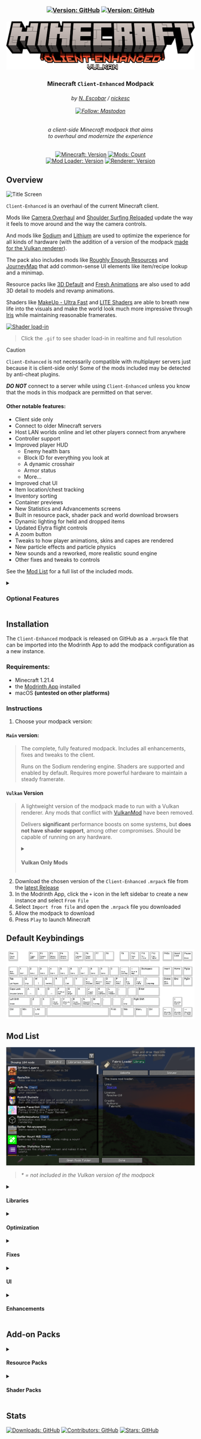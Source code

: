 
<h3 align="center" >
  <!--
  mods color: #1998ca
  fabric color: #dbb69b
  modrinth color: #1bd96a
  github color: brightgreen
  sodium color: #83cc72
  minecraft color: #00AA00
  label color: #505050
  discord color: #5865F2
  mastodon color: #6364FF
  -->

  <div>
    <!-- <a href="https://modrinth.com/modpack/client-enhanced"><img alt="Version: Modrinth" src="https://img.shields.io/modrinth/v/client-enhanced?style=for-the-badge&logo=modrinth&label=Version&labelColor=%23505050&color=%231bd96a"></a> -->
    <a href="https://github.com/nickesc/client-enhanced"><img alt="Version: GitHub" src="https://img.shields.io/github/v/release/nickesc/client-enhanced?include_prereleases&sort=semver&display_name=tag&style=for-the-badge&logo=github&label=Version&labelColor=%23505050&color=brightgreen"></a>
    <a href="https://github.com/nickesc/client-enhanced"><img alt="Version: GitHub" src="https://img.shields.io/github/last-commit/nickesc/client-enhanced?display_timestamp=committer&style=for-the-badge&logo=github&label=Latest&labelColor=%23505050&color=brightgreen"></a>
  </div>
  <br>
  <img src="config/fancymenu/assets/minecraft_title.png">
  <h3 align="center">
    Minecraft <code>Client-Enhanced</code> Modpack
  </h3>
  
  <h6 align="center">
    by <a href="https://nickesc.github.io">N. Escobar</a> / <a href="https://github.com/nickesc">nickesc</a>
    <br><br>
    <a href="https://infosec.exchange/@nickesc"><img alt="Follow: Mastodon" src="https://img.shields.io/mastodon/follow/109578095057040584?domain=infosec.exchange&style=for-the-badge&logo=mastodon&label=Follow&labelColor=%23505050&color=%236364FF"></a>
  </h6>
  <h6 align="center">
    a client-side Minecraft modpack that aims<br>
    to overhaul and modernize the experience
  </h6>
  <div align="center">
    <a href="https://www.minecraft.net/en-us/about-minecraft"><img alt="Minecraft: Version" src="https://img.shields.io/badge/dynamic/json?url=https%3A%2F%2Fgithub.com%2Fnickesc%2Fclient-enhanced%2Fraw%2Frefs%2Ftags%2F1.3.2%2Fconfig%2Ffancymenu%2Fassets%2Fmodpack.json&query=%24.modpack.target_mc_version&style=for-the-badge&label=Minecraft&labelColor=%23505050&color=%2300AA00
    "></a>
    <a href="https://modrinth.com/modpack/client-enhanced"><img alt="Mods: Count" src="https://img.shields.io/github/directory-file-count/nickesc/client-enhanced/mods?type=file&style=for-the-badge&label=Mods&labelColor=%23505050&color=%231998ca"></a>
    <br>
    <a href="https://fabricmc.net/"><img alt="Mod Loader: Version" src="https://img.shields.io/badge/dynamic/json?url=https%3A%2F%2Fgithub.com%2Fnickesc%2Fclient-enhanced%2Fraw%2Frefs%2Fheads%2Fmain%2Fconfig%2Ffancymenu%2Fassets%2Fmodpack.json&query=%24.modpack.loader&style=for-the-badge&label=Loader&labelColor=%23505050&color=%23dbb69b"></a>
    <a href="https://github.com/nickesc/client-enhanced"><img alt="Renderer: Version" src="https://img.shields.io/badge/dynamic/json?url=https%3A%2F%2Fgithub.com%2Fnickesc%2Fclient-enhanced%2Fraw%2Frefs%2Fheads%2Fmain%2Fconfig%2Ffancymenu%2Fassets%2Fmodpack.json&query=%24.modpack.renderer&style=for-the-badge&label=Renderer&labelColor=%23505050&color=%2383cc72"></a>
  </div>
</h3>

## Overview

![Title Screen](client-enhanced/img/title-screen.png)

`Client-Enhanced` is an overhaul of the current Minecraft client.

Mods like [Camera Overhaul](https://modrinth.com/mod/cameraoverhaul) and [Shoulder Surfing Reloaded](https://modrinth.com/mod/shoulder-surfing-reloaded) update the way it feels to move around and the way the camera controls. 

And mods like [Sodium](https://modrinth.com/mod/sodium) and [Lithium](https://modrinth.com/mod/lithium) are used to optimize the experience for all kinds of hardware (with the addition of a version of the modpack [made for the Vulkan renderer](#vulkan-version)). 

The pack also includes mods like [Roughly Enough Resources](https://modrinth.com/mod/rei) and [JourneyMap](https://modrinth.com/mod/journeymap) that add common-sense UI elements like item/recipe lookup and a minimap. 

Resource packs like [3D Default](https://modrinth.com/resourcepack/3d-default) and [Fresh Animations](https://modrinth.com/resourcepack/fresh-animations) are also used to add 3D detail to models and revamp animations.

Shaders like [MakeUp - Ultra Fast](https://modrinth.com/shader/makeup-ultra-fast-shaders) and [LITE Shaders](https://modrinth.com/shader/lite-shaders) are able to breath new life into the visuals and make the world look much more impressive through [Iris](https://modrinth.com/mod/iris) while maintaining reasonable framerates.

[![Shader load-in](client-enhanced/img/load-in/optimized.gif)](client-enhanced/img/load-in/load-in.mp4)
> Click the `.gif` to see shader load-in in realtime and full resolution

> [!CAUTION]
> `Client-Enhanced` is not necessarily compatible with multiplayer servers just because it is client-side only! Some of the mods included may be detected by anti-cheat plugins. 
> 
> ***DO NOT*** connect to a server while using `Client-Enhanced` unless you know that the mods in this modpack are permitted on that server.

#### Other notable features:
- Client side only
- Connect to older Minecraft servers
- Host LAN worlds online and let other players connect from anywhere
- Controller support
- Improved player HUD
  - Enemy health bars
  - Block ID for everything you look at
  - A dynamic crosshair
  - Armor status
  - More...
- Improved chat UI
- Item location/chest tracking
- Inventory sorting
- Container previews
- New Statistics and Advancements screens
- Built in resource pack, shader pack and world download browsers
- Dynamic lighting for held and dropped items
- Updated Elytra flight controls
- A zoom button
- Tweaks to how player animations, skins and capes are rendered
- New particle effects and particle physics
- New sounds and a reworked, more realistic sound engine
- Other fixes and tweaks to controls

See the [Mod List](#mod-list) for a full list of the included mods.

<details>
  <summary><h3> Optional Features </h4></summary>

##### Resource Packs
Included in the resource packs are a number of vanilla-adjacent updates to mob models and animations. These are disabled by default, but can be enabled if you want. Make sure they are at the top of the resource pack list if you want to use them. They may impact performance significantly.

There are also alternatives to the container GUI replacements that can be enabled as resource packs instead of Colorful Containers.

##### Shaders
There are a lot of different options for shaders in the Shader Pack menu. To access that menu, press `O`. By default, the MakeUp - Ultra Fast shader is selected, but there are also options for higher end machines and lower end machines.

##### Hotkeys
Many of the enhancements included in this modpack can be toggled using hotkeys:

- Pressing `K` will toggle camera changes, including shaders and particle physics
- Pressing `J` will toggle many HUD elements, including the minimap, armor HUD and block ID
- Pressing `L` will toggle a couple backend changes like sign click-through and some render culling

</details>

## Installation

The `Client-Enhanced` modpack is released on GitHub as a `.mrpack` file that can be imported into the Modrinth App to add the modpack configuration as a new instance.

### Requirements:
- Minecraft 1.21.4
- the [Modrinth App](https://modrinth.com/app) installed
- macOS **(untested on other platforms)**

### Instructions

1. Choose your modpack version:

#### `Main` version:
> The complete, fully featured modpack. Includes all enhancements, fixes and tweaks to the client.
>
> Runs on the Sodium rendering engine. Shaders are supported and enabled by default. Requires more powerful hardware to maintain a steady framerate.

#### `Vulkan` Version
> A lightweight version of the modpack made to run with a Vulkan renderer. Any mods that conflict with [VulkanMod](https://modrinth.com/mod/vulkanmod) have been removed.
>
> Delivers **significant** performance boosts on some systems, but **does not have shader support**, among other compromises. Should be capable of running on any hardware.
>
> <details> 
>   <summary><h4>Vulkan Only Mods</h4></summary>
>
> Mod | Link
> -|-|
> VulkanMod | [Modrinth](https://modrinth.com/mod/vulkanmod)
> FPS Reducer | [Modrinth](https://modrinth.com/mod/fps-reducer)
> LambDynamicLights | [Modrinth](https://modrinth.com/mod/lambdynamiclights)
> 
> </details>

2. Download the chosen version of the `Client-Enhanced` `.mrpack` file from the [latest Release](https://github.com/nickesc/client-enhanced/releases/latest)
3. In the Modrinth App, click the `+` icon in the left sidebar to create a new instance and select `From File`
4. Select `Import from file` and open the `.mrpack` file you downloaded
5. Allow the modpack to download
6. Press `Play` to launch Minecraft

<!--### Updating

To update either version of the modpack, execute the following command in the terminal from the modpack's directory:
```
git pull
```

> [!NOTE]
> Some settings changed by the user may be overwritten during modpack updates -- make backups of your `options.txt` file and `config/` folder if you want to make sure your settings stay the same as they were before the update.
>
> Keep in mind that updated settings are supposed to make the experience better and more enjoyable, especially if new mods are added to the pack.-->

## Default Keybindings

![Client-Enhanced Keybindings](client-enhanced/graphics/keybinds/keyboard-layout.png)

## Mod List

![Mod Menu](client-enhanced/img/mod-menu.png)

> *\* = not included in the Vulkan version of the modpack*

<details> 
  <summary><h4>Libraries</h4></summary>
  
Mod | Link
-|-|
Fabric API | [Modrinth]()
Cloth Config API | [Modrinth](https://modrinth.com/mod/cloth-config)
Mod Menu | [Modrinth](https://modrinth.com/mod/modmenu)
Yet Another Config Lib | [Modrinth](https://modrinth.com/mod/yacl)
Fabric Language Kotlin | [Modrinth](https://modrinth.com/mod/fabric-language-kotlin)
ukulib | [Modrinth](https://modrinth.com/mod/ukulib)
Collective | [Modrinth](https://modrinth.com/mod/collective)
libIPN | [Modrinth](https://modrinth.com/mod/libipn)
Architechtury API | [Modrinth](https://modrinth.com/mod/architectury-api)
UniLib | [Modrinth](https://modrinth.com/mod/unilib)
Balm | [Modrinth](https://modrinth.com/mod/balm)
CICADA | [Modrinth](https://modrinth.com/mod/cicada)
SuperMartijn642's Config Lib | [Modrinth](https://modrinth.com/mod/supermartijn642s-config-lib)
Konkrete | [Modrinth](https://modrinth.com/mod/konkrete)
Melody | [Modrinth](https://modrinth.com/mod/melody)
TCDCommons API | [Modrinth](https://modrinth.com/mod/tcdcommons)
M.R.U | [Modrinth](https://modrinth.com/mod/mru)
Forge Config API Port | [Modrinth](https://modrinth.com/mod/forge-config-api-port)
oωo (owo-lib) | [Modrinth](https://modrinth.com/mod/owo-lib)
TxniLib | [Modrinth](https://modrinth.com/mod/txnilib)
Searchables | [Modrinth](https://modrinth.com/mod/searchables)

</details>

<details> 
  <summary><h4>Optimization</h4></summary>

##### General

Mod | Link
-|-|
Lithium | [Modrinth](https://modrinth.com/mod/lithium)
Ferrite Core | [Modrinth](https://modrinth.com/mod/ferrite-core)
Concurrent Chunk Management Engine | [Modrinth](https://modrinth.com/mod/c2me-fabric)
Modern Fix | [Modrinth](https://modrinth.com/mod/modernfix)
Bad Optimizations | [Modrinth](https://modrinth.com/mod/badoptimizations)
*Dynamic FPS** | [Modrinth](https://modrinth.com/mod/dynamic-fps)
Language Reload | [Modrinth](https://modrinth.com/mod/language-reload)

##### Networking

Mod | Link
-|-|
Krypton | [Modrinth](https://modrinth.com/mod/krypton)
Bad Packets | [Modrinth](https://modrinth.com/mod/badpackets)

##### Visual

Mod | Link
-|-|
*Sodium** | [Modrinth](https://modrinth.com/mod/sodium)
*Sodium Extra** | [Modrinth](https://modrinth.com/mod/sodium-extra)
*Reese's Sodium Options** | [Modrinth](https://modrinth.com/mod/reeses-sodium-options)
*Sodium Options API** | [Modrinth](https://modrinth.com/mod/sodium-options-api)
*Sodium Options Mod Compat** | [Modrinth](https://modrinth.com/mod/sodium-options-mod-compat)
ImmediatelyFast | [Modrinth](https://modrinth.com/mod/immediatelyfast)
Entity Culling | [Modrinth](https://modrinth.com/mod/entityculling)
More Culling | [Modrinth](https://modrinth.com/mod/moreculling)

</details>

<details> 
  <summary><h4>Fixes</h4></summary>
  
Mod | Link
-|-|
Debugify | [Modrinth](https://modrinth.com/mod/debugify) 
Shift-Scroll Fix for macOS | [Modrinth](https://modrinth.com/mod/shift-scroll-fix)
No Resource Pack Warnings | [Modrinth](https://modrinth.com/mod/no-resource-pack-warnings)
Yeetus Experimentus | [Modrinth](https://modrinth.com/mod/yeetus-experimentus)
Axolotl Buckets | [Modrinth](https://modrinth.com/mod/axolotl-buckets)
Better Shields | [Modrinth](https://modrinth.com/mod/bettershields)
Fast IP Ping | [Modrinth](https://modrinth.com/mod/fast-ip-ping)
No Telemetry | [Modrinth](https://modrinth.com/mod/no-telemetry)
GPUTape | [Modrinth](https://modrinth.com/mod/gputape)

</details>

<details> 
  <summary><h4>UI</h4></summary>
  
##### HUD

Mod | Link
-|-|
Jade | [Modrinth](https://modrinth.com/mod/jade)
JourneyMap | [Modrinth](https://modrinth.com/mod/journeymap)
JourneyMap Web Map | [Modrinth](https://modrinth.com/mod/journeymap-web-map)
Ayame PaperDoll | [Modrinth](https://modrinth.com/mod/ayame-paperdoll)
uku's Armor HUD | [Modrinth](https://modrinth.com/mod/ukus-armor-hud)
Dynamic Crosshair | [Modrinth](https://modrinth.com/mod/dynamiccrosshair)
Appleskin | [Modrinth](https://modrinth.com/mod/appleskin)
Detail Armor Bar | [Modrinth](https://modrinth.com/mod/detail-armor-bar)
Better Mount HUD | [Modrinth](https://modrinth.com/mod/better-mount-hud)
Raised | [Modrinth](https://modrinth.com/mod/raised)
Chest Tracker | [Modrinth](https://modrinth.com/mod/chest-tracker)
Health Indicators | [Modrinth](https://modrinth.com/mod/health-indicators)
Provi's Health Bars | [Modrinth](https://modrinth.com/mod/provis-health-bars)
What Did I Just Kill? | [Modrinth](https://modrinth.com/mod/what-did-i-just-kill)
Status Effect Bars | [Modrinth](https://modrinth.com/mod/status-effect-bars)
Current Music Track | [Modrinth](https://modrinth.com/mod/current-game-music-track)
Better Ping Display | [Modrinth](https://modrinth.com/mod/better-ping-display-fabric)
Colorful Subtitles | [Modrinth](https://modrinth.com/mod/colorful-subtitles)
Toggle Subtitles | [Modrinth](https://modrinth.com/mod/toggle-subtitles)

##### Inventory

Mod | Link
-|-|
Roughly Enough Resources | [Modrinth](https://modrinth.com/mod/rei)
Just Enough Breeding | [Modrinth](https://modrinth.com/mod/justenoughbreeding)
Inventory Profiles Next | [Modrinth](https://modrinth.com/mod/inventory-profiles-next)
Peek | [Modrinth](https://modrinth.com/mod/peek)
Durability Tooltip | [Modrinth](https://modrinth.com/mod/durability-tooltip)
Persistent Inventory Search | [Modrinth](https://modrinth.com/mod/persistent-inventory-search)

##### Chat

Mod | Link
-|-|
Chat Patches | [Modrinth](https://modrinth.com/mod/chatpatches)
Chat Notify | [Modrinth](https://modrinth.com/mod/chatnotify)
Chat Heads | [Modrinth](https://modrinth.com/mod/chat-heads)
Chat Animation | [Modrinth](https://modrinth.com/mod/chatanimation)
Chat Signing Hider | [Modrinth](https://modrinth.com/mod/chat-signing-hider)

##### Window

Mod | Link
-|-|
FancyMenu | [Modrinth](https://modrinth.com/mod/fancymenu)
Dark Loading Screen | [Modrinth](https://modrinth.com/mod/dark-loading-screen)
Resourcify | [Modrinth](https://modrinth.com/mod/resourcify)
Better Statistics Screen | [Modrinth](https://modrinth.com/mod/better-stats/gallery)
Better Advancements | [Modrinth](https://modrinth.com/mod/better-advancements)
Better Command Block UI | [Modrinth](https://modrinth.com/mod/bettercommandblockui)
BetterF3 | [Modrinth](https://modrinth.com/mod/betterf3)
Blur+ | [Modrinth](https://modrinth.com/mod/blur-plus)
Server Country Flags | [Modrinth](https://modrinth.com/mod/server-country-flags)
World Play Time | [Modrinth](https://modrinth.com/mod/world-play-time)
Cursor Anchor | [Modrinth](https://modrinth.com/mod/cursor-anchor)
Smooth Scrolling | [Modrinth](https://modrinth.com/mod/smooth-scroll)
*Cubes Without Borders** | [Modrinth](https://modrinth.com/mod/cubes-without-borders)

</details>

<details> 
  <summary><h4>Enhancements</h4></summary>
  
##### Player

Mod | Link
-|-|
Not Enough Animations | [Modrinth](https://modrinth.com/mod/not-enough-animations)
3D Skin Layers | [Modrinth](https://modrinth.com/mod/3dskinlayers)
Wavey Capes | [Modrinth](https://modrinth.com/mod/wavey-capes)
Capes | [Modrinth](https://modrinth.com/mod/capes)
*YDM's Weapon Master** | [Modrinth](https://modrinth.com/mod/weaponmaster)

##### Camera

Mod | Link
-|-|
Camera Overhaul | [Modrinth](https://modrinth.com/mod/cameraoverhaul)
Shoulder Surfing Reloaded | [Modrinth](https://modrinth.com/mod/shoulder-surfing-reloaded)
First-person Model | [Modrinth](https://modrinth.com/mod/first-person-model)
Do a Barrel Roll | [Modrinth](https://modrinth.com/mod/do-a-barrel-roll)
DeathView | [Modrinth](https://modrinth.com/mod/deathview)
Full Brightness Toggle | [Modrinth](https://modrinth.com/mod/full-brightness-toggle)
Zoomify | [Modrinth](https://modrinth.com/mod/zoomify)
*Fabrishot** | [Modrinth](https://modrinth.com/mod/fabrishot)

##### Visual

Mod | Link
-|-|
*Physics Mod** | [Modrinth](https://modrinth.com/mod/physicsmod)
Visuality | [Modrinth](https://modrinth.com/mod/visuality)
Particular | [Modrinth](https://modrinth.com/mod/particular)
Falling Leaves | [Modrinth](https://modrinth.com/mod/fallingleaves)
Make Bubbles Pop | [Modrinth](https://modrinth.com/mod/make_bubbles_pop)
Fog | [Modrinth](https://modrinth.com/mod/fog)
*Explosive Enhancement** | [Modrinth](https://modrinth.com/mod/explosive-enhancement)
*Chunks Fade In** | [Modrinth](https://modrinth.com/mod/chunks-fade-in)
cat_jam | [Modrinth](https://modrinth.com/mod/cat_jam)

##### Optifine Alternatives

Mod | Link
-|-|
*Puzzle** | [Modrinth](https://modrinth.com/mod/puzzle)
*Iris** | [Modrinth](https://modrinth.com/mod/iris)
Entity Texture Features | [Modrinth](https://modrinth.com/mod/entitytexturefeatures)
Entity Model Features | [Modrinth](https://modrinth.com/mod/entity-model-features)
Continuity | [Modrinth](https://modrinth.com/mod/continuity)
OptiGUI | [Modrinth](https://modrinth.com/mod/optigui)
Sodium Dynamic Lights | [Modrinth](https://modrinth.com/mod/sodium-dynamic-lights)
Capes | [Modrinth](https://modrinth.com/mod/capes)

##### Sound

Mod | Link
-|-|
Sound Physics Remastered | [Modrinth](https://modrinth.com/mod/sound-physics-remastered)
Sounds | [Modrinth](https://modrinth.com/mod/sound)
Sound Controller | [Modrinth](https://modrinth.com/mod/sound-controller)
Pling | [Modrinth](https://modrinth.com/mod/pling)

##### Controls

Mod | Link
-|-|
Controlify | [Modrinth](https://modrinth.com/mod/controlify)
ClickThrough Plus | [Modrinth](https://modrinth.com/mod/clickthrough+)
Client Tweaks | [Modrinth](https://modrinth.com/mod/client-tweaks)
Mouse Tweaks | [Modrinth](https://modrinth.com/mod/mouse-tweaks)

##### Commands

Mod | Link
-|-|
Mods Command | [Modrinth](https://modrinth.com/mod/searchables)
Simple Item Editor | [Modrinth](https://modrinth.com/mod/simple-item-editor)
Simple Update Checker | [Modrinth](https://modrinth.com/mod/simple-update-checker)

##### Client

Mod | Link
-|-|
e4mc | [Modrinth](https://modrinth.com/mod/e4mc)
Custom LAN | [Modrinth](https://modrinth.com/mod/custom-lan)
ViaFabricPlus | [Modrinth](https://modrinth.com/mod/viafabricplus)
Auth Me | [Modrinth](https://modrinth.com/mod/auth-me)
No Chat Reports | [Modrinth](https://modrinth.com/mod/no-chat-reports)
Not Enough Crashes | [Modrinth](https://modrinth.com/mod/notenoughcrashes)
Too Many Shortcuts | [Modrinth](https://modrinth.com/mod/too-many-shortcuts)
Screenshot Organization | [Modrinth](https://modrinth.com/mod/screenshot-organisation)
CraftPresence | [Modrinth](https://modrinth.com/mod/craftpresence)

</details>

## Add-on Packs

<details> 
  <summary><h4>Resource Packs</h4></summary>

##### 3D Models

Pack | Link
-|-|
3D Default | [Modrinth](https://modrinth.com/resourcepack/3d-default)
3D Models (UltiCraft Sandalone) | [Modrinth](https://modrinth.com/resourcepack/ulticraft-models-3d)
Farm 3D | [Modrinth](https://modrinth.com/resourcepack/farm-3d)
Blue's Better Monsters | [CurseForge](https://www.curseforge.com/minecraft/texture-packs/blues-better-monsters)
Duck Chicken Goose | [CurseForge](https://www.curseforge.com/minecraft/texture-packs/allfowl)
Better Cats | [CurseForge](https://www.curseforge.com/minecraft/texture-packs/better-cats-minecraft)
Better Rabbits | [CurseForge](https://www.curseforge.com/minecraft/texture-packs/better-rabbits)
Better Pigs | [CurseForge](https://www.curseforge.com/minecraft/texture-packs/better-pigs)
Better Wolves | [CurseForge](https://www.curseforge.com/minecraft/texture-packs/better-wolves)

##### Animations

Pack | Link
-|-|
Fresh Animations | [Modrinth](https://modrinth.com/resourcepack/fresh-animations)
Fresh Animations - Extensions | [Modrinth](https://modrinth.com/resourcepack/fresh-animations-extensions)

##### GUI

Pack | Link
-|-|
Colorful Containers GUI | [Modrinth](https://modrinth.com/resourcepack/colourful-containers-gui)
Recolorful Containers | [Modrinth](https://modrinth.com/resourcepack/recolourful-containers-gui/)
Rybo's Enhanced GUI | [Planet Minecraft](https://www.planetminecraft.com/texture-pack/rybo-s-enhanced-gui/)
Caves & Cliffs Panorama | [CurseForge](https://www.curseforge.com/minecraft/texture-packs/the-1-18-panorama)

</details>

<details> 
  <summary><h4>Shader Packs</h4></summary>
  
Pack | Link
-|-|
MakeUp - Ultra Fast | [Modrinth](https://modrinth.com/shader/makeup-ultra-fast-shaders)
LITE Shaders | [Modrinth](https://modrinth.com/shader/lite-shaders)
Super Duper Vanilla | [Modrinth](https://modrinth.com/shader/super-duper-vanilla)
Bloop Shaders | [Modrinth](https://modrinth.com/shader/bloop-shaders)
BSL Shaders | [Modrinth](https://modrinth.com/shader/bsl-shaders)
BSL Shaders - Classic | [Modrinth](https://modrinth.com/shader/bsl-shaders-classic)
Complementary Shaders - Unbound | [Modrinth](https://modrinth.com/shader/complementary-unbound)
Complementary Shaders - Reignited | [Modrinth](https://modrinth.com/shader/complementary-reimagined)
Euphoria Patches | [Modrinth](https://modrinth.com/mod/euphoria-patches)
Mellow | [Modrinth](https://modrinth.com/shader/mellow)
Miniature Shader | [Modrinth](https://modrinth.com/shader/miniature-shader)
Licorice Shaders | [Modrinth](https://modrinth.com/shader/liquorice)
Open4ES Renewed | [Modrinth](https://modrinth.com/shader/open4es-renewed)
Simply Upscaled | [Modrinth](https://modrinth.com/shader/simply-upscaled)
BVS - Best Vanilla Shader | [Modrinth](https://modrinth.com/shader/bvs)
Vanilletix Reimagined | [Modrinth](https://modrinth.com/shader/vanilletix)
CH Motion | [Modrinth](https://modrinth.com/shader/ch-motion)
DepthField | [Modrinth](https://modrinth.com/shader/depthfield)

</details>

<!--
## Development:
Development steps are the same as installation until choosing a version.

Instead, clone the repository and install Physics as normal:
```sh
git https://github.com/nickesc/client-enhanced && \
  client-enhanced/scripts/download-physics.sh
```

To work on the Vulkan branch:
```sh
git checkout vulkan
```

And to change back to the Main branch:
```sh
git checkout main && \
  client-enhanced/scripts/download-physics.sh
```

Then proceed with installation instructions.
-->

## Stats
<!--<a href="https://github.com/nickesc/client-enhanced"><img alt="Version: GitHub" src="https://img.shields.io/github/v/release/nickesc/client-enhanced?include_prereleases&sort=semver&display_name=tag&style=for-the-badge&logo=github&label=Version&labelColor=%23505050&color=brightgreen"></a>-->
<a href="https://github.com/nickesc/client-enhanced"><img alt="Downloads: GitHub" src="https://img.shields.io/github/downloads/nickesc/client-enhanced/total?style=for-the-badge&logo=github&label=Downloads&labelColor=%23505050&color=brightgreen"></a>
<a href="https://github.com/nickesc/client-enhanced"><img alt="Contributors: GitHub" src="https://img.shields.io/github/contributors-anon/nickesc/client-enhanced?style=for-the-badge&logo=github&label=Contributors&labelColor=%23505050&color=brightgreen"></a>
<a href="https://github.com/nickesc/client-enhanced"><img alt="Stars: GitHub" src="https://img.shields.io/github/stars/nickesc/client-enhanced?style=for-the-badge&logo=github&label=Stars&labelColor=%23505050&color=brightgreen"></a>

<!--<a href="https://modrinth.com/modpack/client-enhanced"><img alt="Follow: Modrinth" src="https://img.shields.io/modrinth/followers/client-enhanced?style=for-the-badge&logo=modrinth&label=Follow&labelColor=%23505050&color=%231bd96a"></a>
<a href=""><img alt="Downloads: Modrinth" src="https://img.shields.io/modrinth/dt/client-enhanced?style=for-the-badge&logo=modrinth&label=Downloads&labelColor=%23505050&color=%231bd96a"></a>-->
